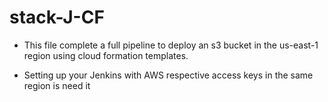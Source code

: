 # stack-J-CF

- This file complete a full pipeline to deploy an s3 bucket in the us-east-1 region using cloud formation templates. 

- Setting up your Jenkins with AWS respective access keys in the same region is need it 